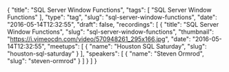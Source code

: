 {
  "title": "SQL Server Window Functions",
  "tags": [
    "SQL Server Window Functions"
  ],
  "type": "tag",
  "slug": "sql-server-window-functions",
  "date": "2016-05-14T12:32:55",
  "draft": false,
  "recordings": [
    {
      "title": "SQL Server Window Functions",
      "slug": "sql-server-window-functions",
      "thumbnail": "https://i.vimeocdn.com/video/570948261_295x166.jpg",
      "date": "2016-05-14T12:32:55",
      "meetups": [
        {
          "name": "Houston SQL Saturday",
          "slug": "houston-sql-saturday"
        }
      ],
      "speakers": [
        {
          "name": "Steven Ormrod",
          "slug": "steven-ormrod"
        }
      ]
    }
  ]
}